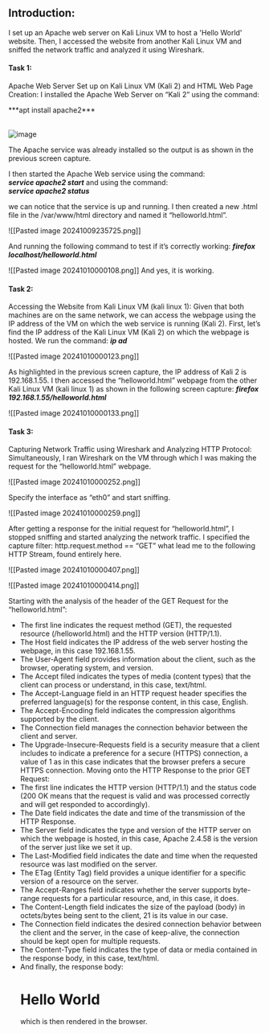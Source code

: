 ## Introduction:
I set up an Apache web server on Kali Linux VM to host a 'Hello World' website. Then, I
accessed the website from another Kali Linux VM and sniffed the network traffic and analyzed it using Wireshark.
#### Task 1:
Apache Web Server Set up on Kali Linux VM (Kali 2) and HTML Web Page Creation:
I installed the Apache Web Server on “Kali 2” using the command: <br>
<div text-align: center;>					***apt install apache2*** </div><br>
						
![image](https://github.com/user-attachments/assets/804fdf7b-1e25-4d2a-ab37-2aa833f4a088)

The Apache service was already installed so the output is as shown in the previous screen capture.


I then started the Apache Web service using the command: <br>
						***service apache2 start***
and using the command: <br>
						***service apache2 status***
						
we can notice that the service is up and running.
I then created a new .html file in the /var/www/html directory and named it “helloworld.html”.

![[Pasted image 20241009235725.png]]

And running the following command to test if it’s correctly working:
						***firefox localhost/helloworld.html***

![[Pasted image 20241010000108.png]]
And yes, it is working.

#### Task 2:
Accessing the Website from Kali Linux VM (kali linux 1):
Given that both machines are on the same network, we can access the webpage using the IP address of the VM on which the web service is running (Kali 2).
First, let’s find the IP address of the Kali Linux VM (Kali 2) on which the webpage is hosted.
We run the command:
								***ip ad***
							
![[Pasted image 20241010000123.png]]

As highlighted in the previous screen capture, the IP address of Kali 2 is 192.168.1.55.
I then accessed the “helloworld.html” webpage from the other Kali Linux VM (kali linux 1) as shown in the following screen capture:
						***firefox 192.168.1.55/helloworld.html***

![[Pasted image 20241010000133.png]]

#### Task 3:
Capturing Network Traffic using Wireshark and Analyzing HTTP Protocol:
Simultaneously, I ran Wireshark on the VM through which I was making the request for the “helloworld.html” webpage.

![[Pasted image 20241010000252.png]]

Specify the interface as “eth0” and start sniffing.

![[Pasted image 20241010000259.png]]

After getting a response for the initial request for “helloworld.html”, I stopped sniffing and started analyzing the network traffic.
I specified the capture filter: http.request.method == “GET” what lead me to the following HTTP 
Stream, found entirely here.

![[Pasted image 20241010000407.png]]

![[Pasted image 20241010000414.png]]

Starting with the analysis of the header of the GET Request for the “helloworld.html”:
- The first line indicates the request method (GET), the requested resource (/helloworld.html) and the HTTP version (HTTP/1.1).
- The Host field indicates the IP address of the web server hosting the webpage, in this case 192.168.1.55.
- The User-Agent field provides information about the client, such as the browser, operating system, and version.
- The Accept filed indicates the types of media (content types) that the client can process or understand, in this case, text/html.
- The Accept-Language field in an HTTP request header specifies the preferred language(s) for the response content, in this case, English.
- The Accept-Encoding field indicates the compression algorithms supported by the client.
- The Connection field manages the connection behavior between the client and server.
- The Upgrade-Insecure-Requests field is a security measure that a client includes to indicate a preference for a secure (HTTPS) connection, a value of 1 as in this case indicates that the browser prefers a secure HTTPS connection.
Moving onto the HTTP Response to the prior GET Request:
- The first line indicates the HTTP version (HTTP/1.1) and the status code (200 OK means that the request is valid and was processed correctly and will get responded to accordingly).
- The Date field indicates the date and time of the transmission of the HTTP Response.
- The Server field indicates the type and version of the HTTP server on which the webpage is hosted, in this case, Apache 2.4.58 is the version of the server just like we set it up.
- The Last-Modified field indicates the date and time when the requested resource was last modified on the server.
- The ETag (Entity Tag) field provides a unique identifier for a specific version of a resource on the server.
- The Accept-Ranges field indicates whether the server supports byte-range requests for a particular resource, and, in this case, it does.
- The Content-Length field indicates the size of the payload (body) in octets/bytes being sent to the client, 21 is its value in our case.
- The Connection field indicates the desired connection behavior between the client and the server, in the case of keep-alive, the connection should be kept open for multiple requests.
- The Content-Type field indicates the type of data or media contained in the response body, in this case, text/html.
- And finally, the response body: <h1>Hello World</h1> which is then rendered in the browser.
